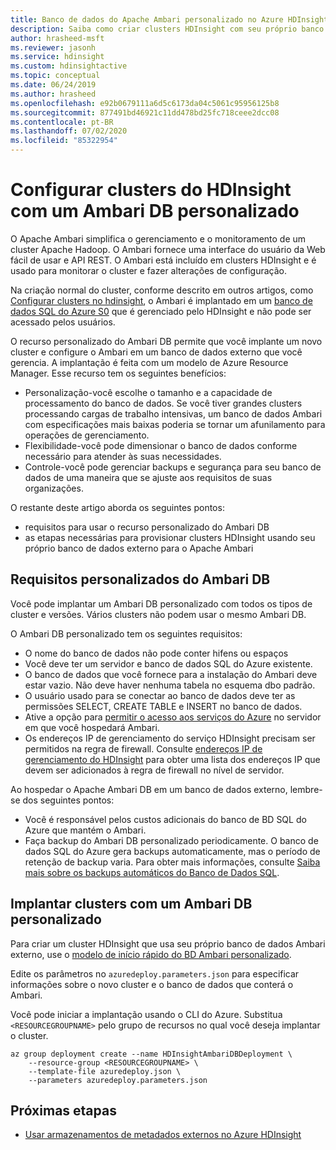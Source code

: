 ```yaml
---
title: Banco de dados do Apache Ambari personalizado no Azure HDInsight
description: Saiba como criar clusters HDInsight com seu próprio banco de dados do Apache Ambari personalizado.
author: hrasheed-msft
ms.reviewer: jasonh
ms.service: hdinsight
ms.custom: hdinsightactive
ms.topic: conceptual
ms.date: 06/24/2019
ms.author: hrasheed
ms.openlocfilehash: e92b0679111a6d5c6173da04c5061c95956125b8
ms.sourcegitcommit: 877491bd46921c11dd478bd25fc718ceee2dcc08
ms.contentlocale: pt-BR
ms.lasthandoff: 07/02/2020
ms.locfileid: "85322954"
---
```

# <a name="set-up-hdinsight-clusters-with-a-custom-ambari-db"></a>Configurar clusters do HDInsight com um Ambari DB personalizado

O Apache Ambari simplifica o gerenciamento e o monitoramento de um cluster Apache Hadoop. O Ambari fornece uma interface do usuário da Web fácil de usar e API REST. O Ambari está incluído em clusters HDInsight e é usado para monitorar o cluster e fazer alterações de configuração.

Na criação normal do cluster, conforme descrito em outros artigos, como [Configurar clusters no hdinsight](hdinsight-hadoop-provision-linux-clusters.md), o Ambari é implantado em um [banco de dados SQL do Azure S0](../azure-sql/database/resource-limits-dtu-single-databases.md#standard-service-tier) que é gerenciado pelo HDInsight e não pode ser acessado pelos usuários.

O recurso personalizado do Ambari DB permite que você implante um novo cluster e configure o Ambari em um banco de dados externo que você gerencia. A implantação é feita com um modelo de Azure Resource Manager. Esse recurso tem os seguintes benefícios:

- Personalização-você escolhe o tamanho e a capacidade de processamento do banco de dados. Se você tiver grandes clusters processando cargas de trabalho intensivas, um banco de dados Ambari com especificações mais baixas poderia se tornar um afunilamento para operações de gerenciamento.
- Flexibilidade-você pode dimensionar o banco de dados conforme necessário para atender às suas necessidades.
- Controle-você pode gerenciar backups e segurança para seu banco de dados de uma maneira que se ajuste aos requisitos de suas organizações.

O restante deste artigo aborda os seguintes pontos:

- requisitos para usar o recurso personalizado do Ambari DB
- as etapas necessárias para provisionar clusters HDInsight usando seu próprio banco de dados externo para o Apache Ambari

## <a name="custom-ambari-db-requirements"></a>Requisitos personalizados do Ambari DB

Você pode implantar um Ambari DB personalizado com todos os tipos de cluster e versões. Vários clusters não podem usar o mesmo Ambari DB.

O Ambari DB personalizado tem os seguintes requisitos:

- O nome do banco de dados não pode conter hifens ou espaços
- Você deve ter um servidor e banco de dados SQL do Azure existente.
- O banco de dados que você fornece para a instalação do Ambari deve estar vazio. Não deve haver nenhuma tabela no esquema dbo padrão.
- O usuário usado para se conectar ao banco de dados deve ter as permissões SELECT, CREATE TABLE e INSERT no banco de dados.
- Ative a opção para [permitir o acesso aos serviços do Azure](../azure-sql/database/vnet-service-endpoint-rule-overview.md#azure-portal-steps) no servidor em que você hospedará Ambari.
- Os endereços IP de gerenciamento do serviço HDInsight precisam ser permitidos na regra de firewall. Consulte [endereços IP de gerenciamento do HDInsight](hdinsight-management-ip-addresses.md) para obter uma lista dos endereços IP que devem ser adicionados à regra de firewall no nível de servidor.

Ao hospedar o Apache Ambari DB em um banco de dados externo, lembre-se dos seguintes pontos:

- Você é responsável pelos custos adicionais do banco de BD SQL do Azure que mantém o Ambari.
- Faça backup do Ambari DB personalizado periodicamente. O banco de dados SQL do Azure gera backups automaticamente, mas o período de retenção de backup varia. Para obter mais informações, consulte [Saiba mais sobre os backups automáticos do Banco de Dados SQL](../azure-sql/database/automated-backups-overview.md).

## <a name="deploy-clusters-with-a-custom-ambari-db"></a>Implantar clusters com um Ambari DB personalizado

Para criar um cluster HDInsight que usa seu próprio banco de dados Ambari externo, use o [modelo de início rápido do BD Ambari personalizado](https://github.com/Azure/azure-quickstart-templates/tree/master/101-hdinsight-custom-ambari-db).

Edite os parâmetros no `azuredeploy.parameters.json` para especificar informações sobre o novo cluster e o banco de dados que conterá o Ambari.

Você pode iniciar a implantação usando o CLI do Azure. Substitua `<RESOURCEGROUPNAME>` pelo grupo de recursos no qual você deseja implantar o cluster.

```azurecli
az group deployment create --name HDInsightAmbariDBDeployment \
    --resource-group <RESOURCEGROUPNAME> \
    --template-file azuredeploy.json \
    --parameters azuredeploy.parameters.json
```

## <a name="next-steps"></a>Próximas etapas

- [Usar armazenamentos de metadados externos no Azure HDInsight](hdinsight-use-external-metadata-stores.md)
